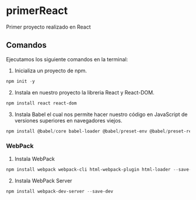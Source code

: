 # primerReact
Primer proyecto realizado en React

## Comandos
Ejecutamos los siguiente comandos en la terminal:

1. Inicializa un proyecto de npm.
``` powershell
npm init -y
```

2. Instala en nuestro proyecto la libreria React y React-DOM.
``` powershell
npm install react react-dom
```

3. Instala Babel el cual nos permite hacer nuestro código en JavaScript de versiones superiores en navegadores viejos.
``` powershell
npm install @babel/core babel-loader @babel/preset-env @babel/preset-react --save -dev
```

### WebPack
1. Instala WebPack
``` powershell
npm install webpack webpack-cli html-webpack-plugin html-loader --save-dev
```

2. Instala WebPack Server
``` powershell
npm install webpack-dev-server --save-dev
```


